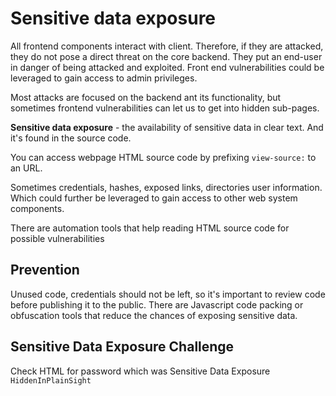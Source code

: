 # Sensitive data exposure

All frontend components interact with client. Therefore, if they are attacked, they do not pose a direct threat on the core backend. They put an end-user in danger of being attacked and exploited. Front end vulnerabilities could be leveraged to gain access to admin privileges.

Most attacks are focused on the backend ant its functionality, but sometimes frontend vulnerabilities can let us to get into hidden sub-pages.

**Sensitive data exposure** - the availability of sensitive data in clear text. And it's found in the source code.

You can access webpage HTML source code by prefixing `view-source:` to an URL.

Sometimes credentials, hashes, exposed links, directories user information. Which could further be leveraged to gain access to other web system components.

There are automation tools that help reading HTML source code for possible vulnerabilities

## Prevention

Unused code, credentials should not be left, so it's important to review code before publishing it to the public. 
There are Javascript code packing or obfuscation tools that reduce the chances of exposing sensitive data.

## Sensitive Data Exposure Challenge
Check HTML for password which was Sensitive Data Exposure `HiddenInPlainSight`

